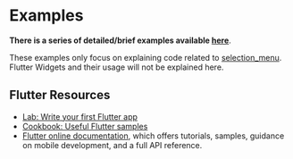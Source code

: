 # Examples

**There is a series of detailed/brief examples available 
[here](https://github.com/HussainTaj-W/flutter-package-selection_menu-example/tree/master/example/lib)**.

These examples only focus on explaining code related to [selection_menu](https://github.com/HussainTaj-W/flutter-package-selection_menu). 
Flutter Widgets and their usage will not be explained here.

## Flutter Resources

- [Lab: Write your first Flutter app](https://flutter.dev/docs/get-started/codelab)
- [Cookbook: Useful Flutter samples](https://flutter.dev/docs/cookbook)
- [Flutter online documentation](https://flutter.dev/docs), which offers 
  tutorials, samples, guidance on mobile development, and a full API 
  reference.